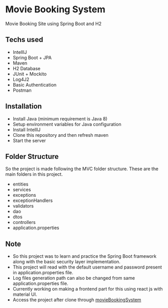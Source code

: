 # Movie Booking System

Movie Booking Site using Spring Boot and H2

## Techs used

- IntellIJ
- Spring Boot + JPA
- Maven
- H2 Database
- JUnit + Mockito
- Log4J2
- Basic Authentication
- Postman

## Installation

- Install Java (minimum requirement is Java 8)
- Setup environment variables for Java configuration
- Install IntellIJ
- Clone this repository and then refresh maven
- Start the server

## Folder Structure

So the project is made following the MVC folder structure. These are the main folders in this project.

- entities
- services
- exceptions
- exceptionHandlers
- validators
- dao
- dtos
- controllers
- application.properties

## Note

- So this project was to learn and practice the Spring Boot framework along with the basic security layer implementation.
- This project will read with the default username and password present in application.properties file.
- Log files generation path can also be changed from same application.properties file.
- Currently working on making a frontend part for this using react js with material UI.
- Access the project after clone through [movieBookingSystem](http://localhost:8080/h2-console)
